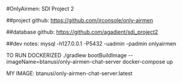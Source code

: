 #OnlyAirmen: SDI Project 2

##project github:
https://github.com/jrconsole/only-airmen

##database github:
https://github.com/agadient/sdi_project2

##dev notes:
mysql -h127.0.0.1 -P5432 -uadmin -padmin onlyairmen

TO RUN DOCKERIZED
./gradlew bootBuildImage --imageName=btanusi/only-airmen-chat-server
docker-compose up

MY IMAGE: btanusi/only-airmen-chat-server:latest







